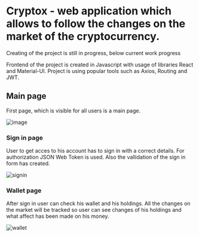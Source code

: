 # Cryptox - web application which allows to follow the changes on the market of the cryptocurrency.  

Creating of the project is still in progress, below current work progress

Frontend of the project is created in Javascript with usage of libraries React and Material-UI. Project is using popular tools such as Axios, Routing and JWT.



## Main page

First page, which is visible for all users is a main page.

![image](https://user-images.githubusercontent.com/44081987/159927823-54d67d11-c23c-4419-835b-a9537097c401.png)



### Sign in page

User to get acces to his account has to sign in with a correct details. For authorization JSON Web Token is used. 
Also the vallidation of the sign in form has created.

![signin](https://user-images.githubusercontent.com/44081987/159897920-bfb9937e-245d-401f-ba57-10021c0b2f9d.png)


### Wallet page

After sign in user can check his wallet and his holdings. All the changes on the market will be tracked so user can see changes of his holdings and what affect has been made on his money.


![wallet](https://user-images.githubusercontent.com/44081987/159897933-15e3733c-f1fb-4264-ac46-39aeb2d3b12b.png)



